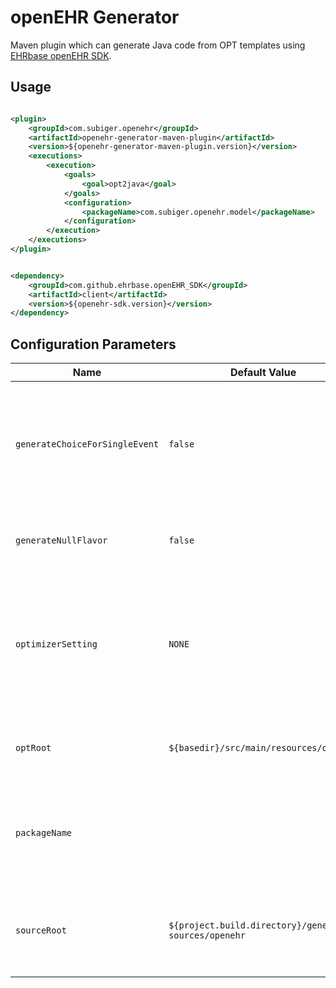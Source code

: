 # openEHR Generator

Maven plugin which can generate Java code from OPT templates
using [EHRbase openEHR SDK](https://github.com/ehrbase/openEHR_SDK).

## Usage

```xml

<plugin>
    <groupId>com.subiger.openehr</groupId>
    <artifactId>openehr-generator-maven-plugin</artifactId>
    <version>${openehr-generator-maven-plugin.version}</version>
    <executions>
        <execution>
            <goals>
                <goal>opt2java</goal>
            </goals>
            <configuration>
                <packageName>com.subiger.openehr.model</packageName>
            </configuration>
        </execution>
    </executions>
</plugin>
```

```xml

<dependency>
    <groupId>com.github.ehrbase.openEHR_SDK</groupId>
    <artifactId>client</artifactId>
    <version>${openehr-sdk.version}</version>
</dependency>
```

## Configuration Parameters

| Name | Default Value | Description |
| --- | --- | --- |
| `generateChoiceForSingleEvent` | `false` | Whether or not to generate `Choice` for a single `EVENT`. If `false` only `POINT_EVENT` will be generated. |
| `generateNullFlavor` | `false` | Whether or not to generate null flavor fields. |
| `optimizerSetting` | `NONE` | Defines if nodes which belong to an archetype and are single valued generate a new class. |
| `optRoot` | `${basedir}/src/main/resources/opt` | The directory where templates are stored. |
| `packageName` | | **Required** - The package under which the source files will be generated. |
| `sourceRoot` | `${project.build.directory}/generated-sources/openehr` | The directory where the generated Java source files are created. |
